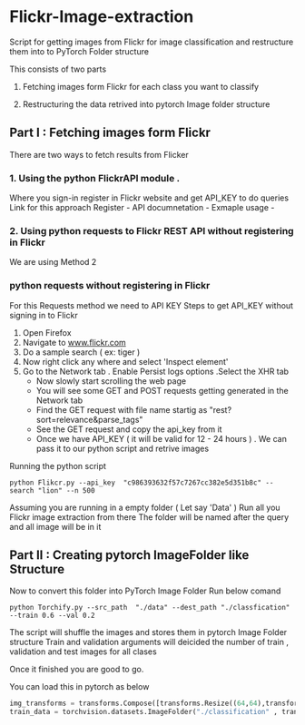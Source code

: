 # Flickr-Image-extraction
Script for getting images from Flickr for image classification and restructure them into to PyTorch Folder structure 

This consists of two parts 

1. Fetching images form Flickr for each class you want to classify 

2. Restructuring the data retrived into pytorch Image folder structure 

## Part I : Fetching images form Flickr

There are two ways to fetch results from Flicker 
 ### 1. Using the python FlickrAPI module .
 Where you sign-in register in Flickr website and get API_KEY to do queries
 Link for this approach 
 Register - 
 API documnetation - 
 Exmaple usage - 

 ### 2. Using python requests to Flickr REST API without registering in Flickr

We are using Method 2
### python requests without registering in Flickr

For this Requests method we need to API KEY 
Steps to get API_KEY without signing in to Flickr
1. Open Firefox
2. Navigate to www.flickr.com
3. Do a sample search ( ex: tiger ) 
4. Now right click any where and select 'Inspect element'
5. Go to the Network tab . Enable Persist logs options .Select the XHR tab 
    - Now slowly start scrolling the web page 
    - You will see some GET and POST requests getting generated in the Network tab
    - Find the GET request with file name startig as "rest?sort=relevance&parse_tags"
    - See the GET request and copy the api_key from it 
    - Once we have API_KEY ( it will be valid for 12 - 24 hours ) . We can pass it to our python script and retrive images


Running the python script
```shell
python Flikcr.py --api_key  "c986393632f57c7267cc382e5d351b8c" --search "lion" --n 500 
```



Assuming you are running in a empty folder ( Let say 'Data' ) 
Run all you Flickr image extraction from there 
The folder will be named after the query and all image will be in it 


## Part II : Creating pytorch ImageFolder like Structure

Now to convert this folder into PyTorch Image Folder 
Run below comand

```shell
python Torchify.py --src_path  "./data" --dest_path "./classfication" --train 0.6 --val 0.2
```
The script will shuffle the images and stores them in pytorch Image Folder structure
Train and validation arguments will deicided the number of train , validation and test images  for all clases

Once it finished you are good to go.

You can load this in pytorch as below
```python
img_transforms = transforms.Compose([transforms.Resize((64,64),transforms.ToTensor(),transforms.Normalize()]
train_data = torchvision.datasets.ImageFolder("./classification" , transforms = img_transforms)
```

